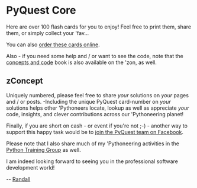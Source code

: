 # PyQuest Core

Here are over 100 flash cards for you to enjoy! Feel free to print them, 
share them, or simply collect your 'fav...

You can also [order these cards online](https://www.amazon.com/100-PyQuest-Cards-Randall-Nagy/dp/B0BZF8VHDJ/).

Also - if you need some help and / or want to see 
the code, note that the [concepts and code](https://www.amazon.com/dp/B0BH97W78F) book 
is also available on the 'zon, as well.

## zConcept
Uniquely numbered, please feel free to share *_your_* solutions on *_your_* pages and / or posts. -Including the unique PyQuest card-number on *_your_* solutions helps other 'Pythoneers locate, lookup as well as appreciate *_your_* code, insights, and clever contributions across our 'Pythoneering planet!


Finally, if you are short on cash - or event if you're not ;-) - another way to support this happy task would be to [join the PyQuest team on Facebook](https://www.facebook.com/PythonVideo). 

Please note that I also share much of my 'Pythoneering activities in the [Python Training Group](https://www.facebook.com/groups/nagyspythontraining) as well.

I am indeed looking forward to seeing you in the professional software development world!


-- [Randall](http://www.soft9000.com)

